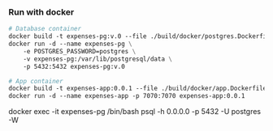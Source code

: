 ### Run with docker
```dockerfile
# Database container
docker build -t expenses-pg:v.0 --file ./build/docker/postgres.Dockerfile .
docker run -d --name expenses-pg \
    -e POSTGRES_PASSWORD=postgres \
    -v expenses-pg:/var/lib/postgresql/data \
    -p 5432:5432 expenses-pg:v.0

# App container
docker build -t expenses-app:0.0.1 --file ./build/docker/app.Dockerfile .
docker run -d --name expenses-app -p 7070:7070 expenses-app:0.0.1
```
docker exec -it expenses-pg /bin/bash
psql -h 0.0.0.0 -p 5432 -U postgres -W